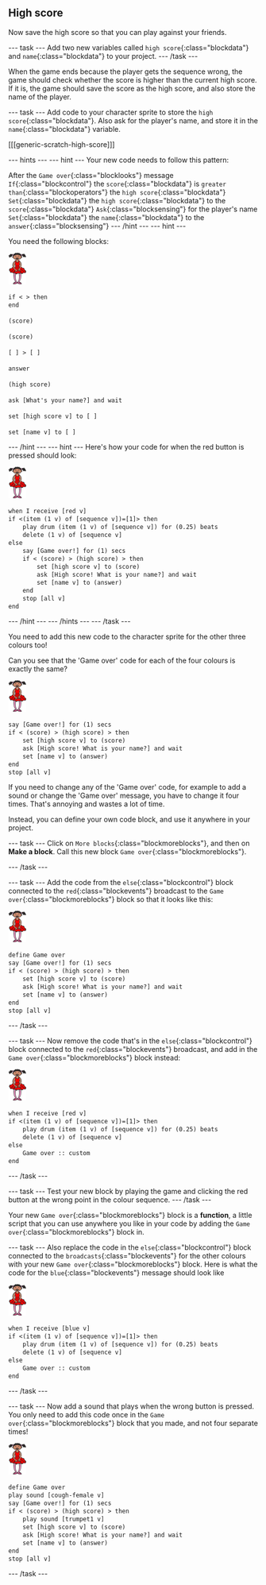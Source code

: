 ## High score

Now save the high score so that you can play against your friends.

--- task ---
Add two new variables called `high score`{:class="blockdata"} and `name`{:class="blockdata"} to your project.
--- /task ---

When the game ends because the player gets the sequence wrong, the game should check whether the score is higher than the current high score. If it is, the game should save the score as the high score, and also store the name of the player.

--- task ---
Add code to your character sprite to store the `high score`{:class="blockdata"}. Also ask for the player's name, and store it in the `name`{:class="blockdata"} variable.

[[[generic-scratch-high-score]]]

--- hints ---
--- hint ---
Your new code needs to follow this pattern:

After the `Game over`{:class="blocklooks"} message
`If`{:class="blockcontrol"} the `score`{:class="blockdata"} is `greater than`{:class="blockoperators"} the `high score`{:class="blockdata"}
`Set`{:class="blockdata"} the `high score`{:class="blockdata"} to the `score`{:class="blockdata"}
`Ask`{:class="blocksensing"} for the player's name
`Set`{:class="blockdata"} the `name`{:class="blockdata"} to the `answer`{:class="blocksensing"}
--- /hint ---
--- hint ---

You need the following blocks:

![ballerina](images/ballerina.png)

```blocks
if < > then
end

(score)

(score)

[ ] > [ ]

answer

(high score)

ask [What's your name?] and wait

set [high score v] to [ ] 

set [name v] to [ ] 
```
--- /hint ---
--- hint ---
Here's how your code for when the red button is pressed should look:

![ballerina](images/ballerina.png)

```blocks
when I receive [red v]
if <(item (1 v) of [sequence v])=[1]> then
	play drum (item (1 v) of [sequence v]) for (0.25) beats
	delete (1 v) of [sequence v]
else
	say [Game over!] for (1) secs
	if < (score) > (high score) > then
		set [high score v] to (score)
		ask [High score! What is your name?] and wait
		set [name v] to (answer)
	end
	stop [all v]
end
```
--- /hint ---
--- /hints ---
--- /task ---

You need to add this new code to the character sprite for the other three colours too!

Can you see that the 'Game over' code for each of the four colours is exactly the same?

![ballerina](images/ballerina.png)

```blocks
say [Game over!] for (1) secs
if < (score) > (high score) > then
	set [high score v] to (score)
	ask [High score! What is your name?] and wait
	set [name v] to (answer)
end
stop [all v]
```

If you need to change any of the 'Game over' code, for example to add a sound or change the 'Game over' message, you have to change it four times. That's annoying and wastes a lot of time.

Instead, you can define your own code block, and use it anywhere in your project.

--- task ---
Click on `More blocks`{:class="blockmoreblocks"}, and then on **Make a block**. Call this new block `Game over`{:class="blockmoreblocks"}.

--- /task ---

--- task ---
Add the code from the `else`{:class="blockcontrol"} block connected to the `red`{:class="blockevents"} broadcast to the `Game over`{:class="blockmoreblocks"} block so that it looks like this:

![ballerina](images/ballerina.png)

```blocks
define Game over
say [Game over!] for (1) secs
if < (score) > (high score) > then
	set [high score v] to (score)
	ask [High score! What is your name?] and wait
	set [name v] to (answer)
end
stop [all v]
```
--- /task ---

--- task ---
Now remove the code that's in the `else`{:class="blockcontrol"} block connected to the `red`{:class="blockevents"} broadcast, and add in the `Game over`{:class="blockmoreblocks"} block instead:

![ballerina](images/ballerina.png)

```blocks
when I receive [red v]
if <(item (1 v) of [sequence v])=[1]> then
	play drum (item (1 v) of [sequence v]) for (0.25) beats
	delete (1 v) of [sequence v]
else
	Game over :: custom
end
```
--- /task ---

--- task ---
Test your new block by playing the game and clicking the red button at the wrong point in the colour sequence.
--- /task ---

Your new `Game over`{:class="blockmoreblocks"} block is a __function__, a little script that you can use anywhere you like in your code by adding the `Game over`{:class="blockmoreblocks"} block in.

--- task ---
Also replace the code in the `else`{:class="blockcontrol"} block connected to the `broadcasts`{:class="blockevents"} for the other colours with your new `Game over`{:class="blockmoreblocks"} block. Here is what the code for the `blue`{:class="blockevents"} message should look like

![ballerina](images/ballerina.png)

```blocks
when I receive [blue v]
if <(item (1 v) of [sequence v])=[1]> then
	play drum (item (1 v) of [sequence v]) for (0.25) beats
	delete (1 v) of [sequence v]
else
	Game over :: custom
end
```
--- /task ---

--- task ---
Now add a sound that plays when the wrong button is pressed. You only need to add this code once in the `Game over`{:class="blockmoreblocks"} block that you made, and not four separate times!

![ballerina](images/ballerina.png)

```blocks
define Game over
play sound [cough-female v]
say [Game over!] for (1) secs
if < (score) > (high score) > then
	play sound [trumpet1 v]
	set [high score v] to (score)
	ask [High score! What is your name?] and wait
	set [name v] to (answer)
end
stop [all v]
```
--- /task ---
